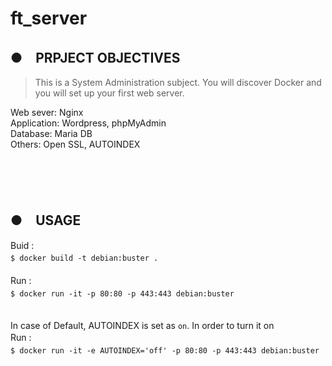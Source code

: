 # ft_server<br>
## ●　PRPJECT OBJECTIVES<br>
>This is a System Administration subject. You will discover Docker and you will set up your first web server.<br>

Web sever: Nginx<br>
Application: Wordpress, phpMyAdmin<br>
Database: Maria DB<br>
Others: Open SSL, AUTOINDEX<br>
<br>
<br>
<br>
<br>

## ●　USAGE<br>
Buid :<br>
`$ docker build -t debian:buster .`　　<br>
<br>
Run :　　<br>
`$ docker run -it -p 80:80 -p 443:443 debian:buster`　　<br>
<br>
<br>
In case of Default, 
AUTOINDEX is set as `on`. 
In order to turn it on<br>
Run :　　<br>
`$ docker run -it -e AUTOINDEX='off' -p 80:80 -p 443:443 debian:buster `　　<br>
